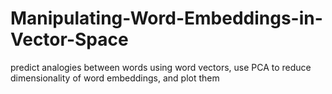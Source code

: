 # Manipulating-Word-Embeddings-in-Vector-Space
predict analogies between words using word vectors, use PCA to reduce dimensionality of word embeddings, and plot them
